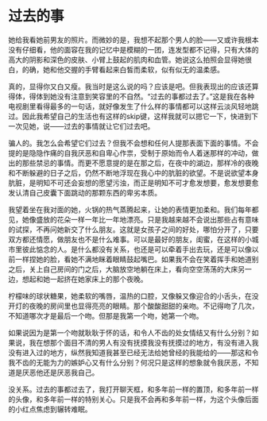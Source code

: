 # 过去的事

她给我看她前男友的照片。而微妙的是，我想不起那个男人的脸——又或许我根本没有仔细看，他的面容在我的记忆中是模糊的一团，连发型都不记得，只有大体的高大的阴影和深色的皮肤、小臂上鼓起的肌肉和血管。她说这么拍照会显得她很白，的确，她和他交握的手臂看起来白皙而柔软，似有似无的温柔感。

真的，显得你又白又瘦。我当时是这么说的吗？应该是吧。但我表现出的应该还算得体，得体到她没有注意到笑容里的不自然。“过去的事都过去了。”这是我在各种电视剧里看得最多的一句话，就好像发生了什么样的事情都可以这样云淡风轻地跳过。因此我希望自己的生活也有这样的skip键，这样我就可以摁它一下，快进到下一次见她，说——过去的事情就让它们过去吧。

骗人的。我怎么会希望它们过去？但我不会想和任何人提那表面下面的事情。不会提的是隐隐作痛的自我厌恶和自卑心作祟，受制于原始而令人着迷那样的冲动，做出的那些禁忌的事情。而更不愿意提的是在那之后，在夜中的湖边，那样冷的夜晚和不断躲避的日子之后，仍然不断地浮现在我心中的肮脏的欲望。不是说欲望本身肮脏，是明知不可还会妄想的愿望污浊，而正是明知不可才愈发想要，愈发想要愈发认清自己皮囊下面跳动的那颗东西的卑劣本质。

我望着坐在我对面的她，火锅的热气蒸腾起来，让她的表情更加柔和。我们每年都见，她像盛放的花朵一样一年比一年地漂亮。只是我越来越不会说出那些占有意味的试探，不再问她新交了什么朋友。这就是女孩子之间的好处，哪怕分开了，只要双方都还情愿，做朋友也不是什么难事。可以是最好的朋友，闺蜜，在这样的小城市里彼此惦念的人。是什么都没有关系，也还是可以牵着手出去玩，还是可以像以前一样捏她的脸，看她不满地眯着眼睛鼓起嘴巴。如果我不会在笑着挥手和她道别之后，关上自己房间的门之后，大脑放空地躺在床上，看向空空荡荡的大床另一边，想起和她一起挤在她家床上的那个夜晚。

柠檬味的球状糖果，她柔软的嘴唇，温热的口腔，又像躲又像迎合的小舌头，在没开灯的夜晚的房间里也显得亮亮的眼睛。那个酸酸甜甜的亲吻。不记得吻了几次，不知道哪次才是最后一个吻。但那是我第一个吻，她第一个吻。

如果说因为是第一个吻就耿耿于怀的话，和令人不齿的处女情结又有什么分别？如果说，我在想那个面目不清的男人有没有抚摸我没有抚摸过的地方，有没有进入我没有进入过的地方，纵然我知道我甚至已经无法给她曾经的我能给的——那这和令我不齿的无能为力的嫉妒心又有什么分别？何况只是这样的想象就令我厌恶，不知道是厌恶他还是厌恶我自己。

没关系。过去的事都过去了，我打开聊天框，和多年前一样的置顶，和多年前一样的头像，和多年前一样的特别关心。只是我不会再和多年前一样，为这个头像后面的小红点焦虑到辗转难眠。